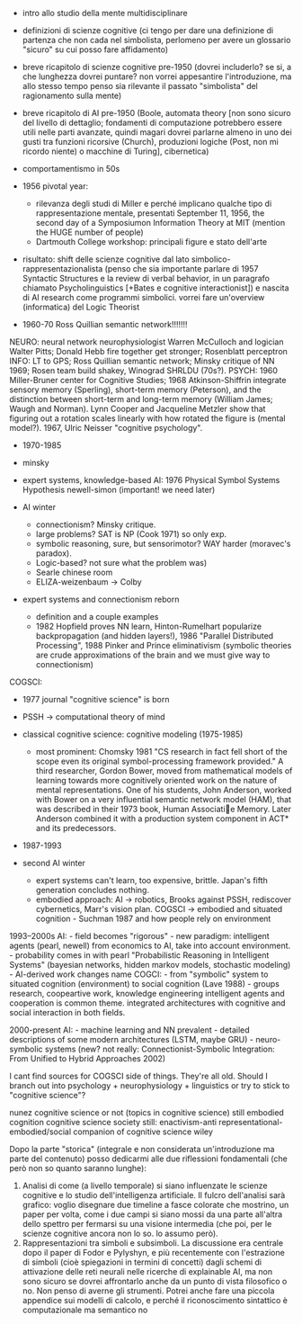 
- intro allo studio della mente multidisciplinare
- definizioni di scienze cognitive (ci tengo per dare una definizione di partenza che non cada nel simbolista, perlomeno per avere un glossario "sicuro" su cui posso fare affidamento)
- breve ricapitolo di scienze cognitive pre-1950 (dovrei includerlo? se si, a che lunghezza dovrei puntare? non vorrei appesantire l'introduzione, ma allo stesso tempo penso sia rilevante il passato "simbolista" del ragionamento sulla mente)
- breve ricapitolo di AI pre-1950 (Boole, automata theory [non sono sicuro del livello di dettaglio; fondamenti di computazione potrebbero essere utili nelle parti avanzate, quindi magari dovrei parlarne almeno in uno dei gusti tra funzioni ricorsive (Church), produzioni logiche (Post, non mi ricordo niente) o macchine di Turing], cibernetica)
- comportamentismo in 50s
- 1956 pivotal year:
    - rilevanza degli studi di Miller e perché implicano qualche tipo di rappresentazione mentale, presentati September 11, 1956, the second day of a Symposiumon Information Theory at MIT (mention the HUGE number of people)
    - Dartmouth College workshop: principali figure e stato dell'arte
- risultato: shift delle scienze cognitive dal lato simbolico-rappresentazionalista (penso che sia importante parlare di 1957 Syntactic Structures e la review di verbal behavior, in un paragrafo chiamato Psycholinguistics [+Bates e cognitive interactionist]) e nascita di AI research come programmi simbolici. vorrei fare un'overview (informatica) del Logic Theorist


- 1960-70
Ross Quillian semantic network!!!!!!!


NEURO: neural network neurophysiologist Warren McCulloch and logician Walter Pitts; 
Donald Hebb fire together get stronger; Rosenblatt perceptron
INFO: LT to GPS; Ross Quillian semantic network; Minsky critique of NN 1969; Rosen team build shakey, Winograd SHRLDU (70s?). 
PSYCH: 1960 Miller-Bruner center for Cognitive Studies; 1968 Atkinson-Shiffrin integrate sensory memory (Sperling), short-term memory (Peterson),  and  the  distinction  between  short-term and long-term memory (William James; Waugh and Norman). Lynn Cooper and Jacqueline Metzler show that figuring out a rotation scales linearly with how rotated the figure is (mental model?). 1967, Ulric Neisser "cognitive psychology". 

- 1970-1985
- minsky
- expert systems, knowledge-based
AI: 
1976 Physical Symbol Systems Hypothesis newell-simon (important! we need later)
- AI winter 

    - connectionism? Minsky critique. 
    - large problems? SAT is NP (Cook 1971) so only exp. 
    - symbolic reasoning, sure, but sensorimotor? WAY harder (moravec's paradox).
    - Logic-based? not sure what the problem was)
    - Searle chinese room
    - ELIZA-weizenbaum -> Colby
- expert systems and connectionism reborn
    - definition and a couple examples
    - 1982 Hopfield proves NN learn, Hinton-Rumelhart popularize backpropagation (and hidden layers!), 1986 "Parallel Distributed Processing", 1988 Pinker and Prince eliminativism (symbolic theories are crude approximations of the brain and we must give way to connectionism)
    
COGSCI:
- 1977 journal "cognitive science" is born
- PSSH -> computational theory of mind
- classical cognitive science: cognitive modeling (1975-1985)
    - most prominent: Chomsky 1981 "CS research in fact fell short of the scope even its original symbol-processing framework provided."
A third researcher, Gordon Bower,
moved from mathematical models of learning towards
more cognitively oriented work on the nature of
mental representations. One of his students, John
Anderson, worked with Bower on a very influential
semantic network model (HAM), that was described
in their 1973 book, Human Associatie Memory. Later
Anderson combined it with a production system
component in ACT* and its predecessors.

- 1987-1993
- second AI winter
    - expert systems can't learn, too expensive, brittle. Japan's fifth generation concludes nothing.
    - embodied approach:
        AI -> robotics, Brooks against PSSH, rediscover cybernetics, Marr's vision plan.
        COGSCI -> embodied and situated cognition
            - Suchman 1987 and how people rely on environment
            
1993–2000s
AI: 
    - field becomes "rigorous"
    - new paradigm: intelligent agents (pearl, newell) from economics to AI, take into account environment.
    - probability comes in with pearl "Probabilistic Reasoning in Intelligent Systems" (bayesian networks, hidden markov models, stochastic modeling)
    - AI-derived work changes name
COGCI:
    - from "symbolic" system to situated cognition (environment) to social cognition (Lave 1988)
    - groups research, coopeartive work, knowledge engineering
intelligent agents and cooperation is common theme. integrated architectures with cognitive and social interaction in both fields.

2000-present
AI:
    - machine learning and NN prevalent
    - detailed descriptions of some modern architectures (LSTM, maybe GRU)
    - neuro-symbolic systems (new? not really: Connectionist-Symbolic Integration: From Unified to Hybrid Approaches 2002)

I cant find sources for COGSCI side of things. They're all old. Should I branch out into psychology + neurophysiology + linguistics or try to stick to "cognitive science"?

nunez cognitive science or not (topics in cognitive science)
still embodied cognition
cognitive science society
still: enactivism-anti representational-embodied/social
companion of cognitive science wiley

Dopo la parte "storica" (integrale e non considerata un'introduzione ma parte del contenuto) posso dedicarmi alle due riflessioni fondamentali (che però non so quanto saranno lunghe):
1. Analisi di come (a livello temporale) si siano influenzate le scienze cognitive e lo studio dell'intelligenza artificiale. Il fulcro dell'analisi sarà grafico: voglio disegnare due timeline a fasce colorate che mostrino, un paper per volta, come i due campi si siano mossi da una parte all'altra dello spettro per fermarsi su una visione intermedia (che poi, per le scienze cognitive ancora non lo so. lo assumo però).
2. Rappresentazioni tra simboli e subsimboli. La discussione era centrale dopo il paper di Fodor e Pylyshyn, e più recentemente con l'estrazione di simboli (cioè spiegazioni in termini di concetti) dagli schemi di attivazione delle reti neurali nelle ricerche di explainable AI, ma non sono sicuro se dovrei affrontarlo anche da un punto di vista filosofico o no. Non penso di averne gli strumenti.
Potrei anche fare una piccola appendice sui modelli di calcolo, e perché il riconoscimento sintattico è computazionale ma semantico no